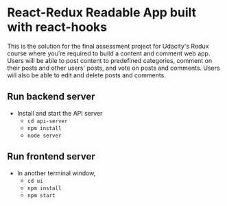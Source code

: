 # React-Redux Readable App built with react-hooks

This is the solution for the final assessment project for Udacity's Redux course where you're required to build a content and comment web app. Users will be able to post content to predefined categories, comment on their posts and other users' posts, and vote on posts and comments. Users will also be able to edit and delete posts and comments.  

## Run backend server

* Install and start the API server
    - `cd api-server`
    - `npm install`
    - `node server`
    
## Run frontend server

* In another terminal window,
    - `cd ui`
    - `npm install`
    - `npm start`